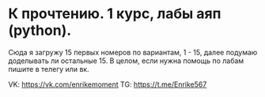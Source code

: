 # К прочтению. 1 курс, лабы аяп (python).
Сюда я загружу 15 первых номеров по вариантам, 1 - 15, далее подумаю доделывать ли остальные 15.
В целом, если нужна помощь по лабам пишите в телегу или вк.






VK: https://vk.com/enrikemoment          TG: https://t.me/Enrike567
